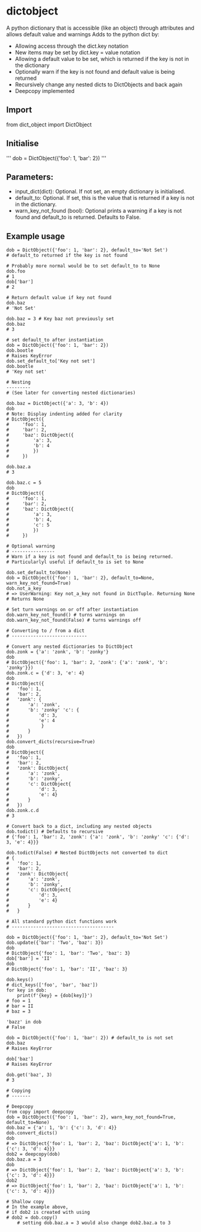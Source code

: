# dictobject
A python dictionary that is accessible (like an object) through attributes and allows default value and warnings
Adds to the python dict by:
- Allowing access through the dict.key notation
- New items may be set by dict.key = value notation
- Allowing a default value to be set, which is returned if the key is not in the dictionary
- Optionally warn if the key is not found and default value is being returned
- Recursively change any nested dicts to DictObjects and back again
- Deepcopy implemented

## Import
from dict_object import DictObject

## Initialise
'''
dob = DictObject({'foo': 1, 'bar': 2})
'''

## Parameters:
- input_dict(dict): Optional. If not set, an empty dictionary is initialised.
- default_to: Optional. If set, this is the value that is returned if a key is not in the dictionary.
- warn_key_not_found (bool): Optional prints a warning if a key is not found and default_to is returned. Defaults to False.

## Example usage
    dob = DictObject({'foo': 1, 'bar': 2}, default_to='Not Set')
    # default_to returned if the key is not found

    # Probably more normal would be to set default_to to None
    dob.foo
    # 1
    dob['bar']
    # 2

    # Return default value if key not found
    dob.baz
    # 'Not Set'

    dob.baz = 3 # Key baz not previously set
    dob.baz
    # 3

    # set default_to after instantiation
    dob = DictObject({'foo': 1, 'bar': 2})
    dob.bootle
    # Raises KeyError
    dob.set_default_to['Key not set']
    dob.bootle
    # 'Key not set'

    # Nesting
    ---------
    # (See later for converting nested dictionaries)

    dob.baz = DictObject({'a': 3, 'b': 4})
    dob
    # Note: Display indenting added for clarity
    # DictObject({
    #     'foo': 1,
    #     'bar': 2,
    #     'baz': DictObject({
    #         'a': 3,
    #         'b': 4
    #         })
    #     })

    dob.baz.a
    # 3

    dob.baz.c = 5
    dob
    # DictObject({
    #     'foo': 1,
    #     'bar': 2,
    #     'baz': DictObject({
    #         'a': 3,
    #         'b': 4,
    #         'c': 5
    #         })
    #     })

    # Optional warning
    # ----------------
    # Warn if a key is not found and default_to is being returned.
    # Particularlyl useful if default_to is set to None

    dob.set_default_to(None)
    dob = DictObject({'foo': 1, 'bar': 2}, default_to=None, warn_key_not_found=True)
    dob.not_a_key
    # => UserWarning: Key not_a_key not found in DictTuple. Returning None
    # Returns None

    # Set turn warnings on or off after instantiation
    dob.warn_key_not_found() # turns warnings on
    dob.warn_key_not_found(False) # turns warnings off

    # Converting to / from a dict
    # ----------------------------

    # Convert any nested dictionaries to DictObject
    dob.zonk = {'a': 'zonk', 'b': 'zonky'}
    dob
    # DictObject({'foo': 1, 'bar': 2, 'zonk': {'a': 'zonk', 'b': 'zonky'}})
    dob.zonk.c = {'d': 3, 'e': 4}
    dob
    # DictObject({
    #   'foo': 1,
    #   'bar': 2,
    #   'zonk': {
    #       'a': 'zonk',
    #       'b': 'zonky' 'c': {
    #           'd': 3,
    #           'e': 4
    #            }
    #       }
    #   })
    dob.convert_dicts(recursive=True)
    dob
    # DictObject({
    #   'foo': 1,
    #   'bar': 2,
    #   'zonk': DictObject{
    #       'a': 'zonk',
    #       'b': 'zonky',
    #       'c': DictObject{
    #           'd': 3,
    #           'e': 4}
    #       }
    #   })
    dob.zonk.c.d
    # 3

    # Convert back to a dict, including any nested objects
    dob.todict() # Defaults to recursive
    # {'foo': 1, 'bar': 2, 'zonk': {'a': 'zonk', 'b': 'zonky' 'c': {'d': 3, 'e': 4}}}

    dob.todict(False) # Nested DictObjects not converted to dict
    # {
    #   'foo': 1,
    #   'bar': 2,
    #   'zonk': DictObject{
    #       'a': 'zonk',
    #       'b': 'zonky',
    #       'c': DictObject{
    #           'd': 3,
    #           'e': 4}
    #       }
    #   }

    # All standard python dict functions work
    # --------------------------------------

    dob = DictObject({'foo': 1, 'bar': 2}, default_to='Not Set')
    dob.update({'bar': 'Two', 'baz': 3})
    dob
    # DictObject{'foo': 1, 'bar': 'Two', 'baz': 3}
    dob['bar'] = 'II'
    dob
    # DictObject{'foo': 1, 'bar': 'II', 'baz': 3}

    dob.keys()
    # dict_keys(['foo', 'bar', 'baz'])
    for key in dob:
        print(f'{key} = {dob[key]}')
    # foo = 1
    # bar = II
    # baz = 3

    'bazz' in dob
    # False

    dob = DictObject({'foo': 1, 'bar': 2}) # default_to is not set
    dob.baz
    # Raises KeyError

    dob['baz']
    # Raises KeyError

    dob.get('baz', 3)
    # 3

    # Copying
    # -------

    # Deepcopy
    from copy import deepcopy
    dob = DictObject({'foo': 1, 'bar': 2}, warn_key_not_found=True, default_to=None)
    dob.baz = {'a': 1, 'b': {'c': 3, 'd': 4}}
    dob.convert_dicts()
    dob
    # => DictObject{'foo': 1, 'bar': 2, 'baz': DictObject{'a': 1, 'b': {'c': 3, 'd': 4}}}
    dob2 = deepcopy(dob)
    dob.baz.a = 3
    dob
    # => DictObject{'foo': 1, 'bar': 2, 'baz': DictObject{'a': 3, 'b': {'c': 3, 'd': 4}}}
    dob2
    # => DictObject{'foo': 1, 'bar': 2, 'baz': DictObject{'a': 1, 'b': {'c': 3, 'd': 4}}}

    # Shallow copy
    # In the example above,
    # if dob2 is created with using
    # dob2 = dob.copy()
        # setting dob.baz.a = 3 would also change dob2.baz.a to 3

